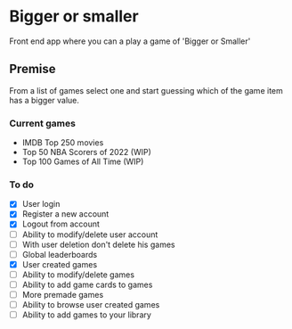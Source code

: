 # Bigger or smaller

Front end app where you can a play a game of 'Bigger or Smaller'

## Premise

From a list of games select one and start guessing which of the game item has a bigger value.

### Current games

* IMDB Top 250 movies
* Top 50 NBA Scorers of 2022 (WIP)
* Top 100 Games of All Time (WIP)

### To do

- [x] User login
- [x] Register a new account
- [x] Logout from account
- [ ] Ability to modify/delete user account
- [ ] With user deletion don't delete his games 
- [ ] Global leaderboards
- [x] User created games
- [ ] Ability to modify/delete games
- [ ] Ability to add game cards to games
- [ ] More premade games
- [ ] Ability to browse user created games
- [ ] Ability to add games to your library
